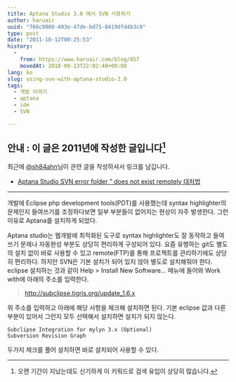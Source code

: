 ```yaml
---
title: Aptana Studio 3.0 에서 SVN 사용하기
author: haruair
uuid: "766c9000-493e-47de-bd75-0419dfd4b3c0"
type: post
date: "2011-10-12T00:25:53"
history:
  - 
    from: https://www.haruair.com/blog/857
    movedAt: 2018-09-13T22:02:40+00:00
lang: ko
slug: using-svn-with-aptana-studio-3.0
tags:
  - 개발 이야기
  - aptana
  - ide
  - SVN

---
```

## 안내 : 이 글은 2011년에 작성한 글입니다[^1]

최근에 [@sh84ahn][1]님이 관련 글을 작성하셔서 링크를 남깁니다.

  * [Aptana Studio SVN error folder &#8221; does not exist remotely 대처법][2]

* * *

개발에 Eclipse php development tools(PDT)를 사용했는데 syntax highlighter의 문제인지 들여쓰기를 조정하다보면 일부 부분들이 없어지는 현상이 자주 발생한다. 그런 이유로 Aptana를 설치하게 되었다.

Aptana studio는 웹개발에 최적화된 도구로 syntax highlighter도 잘 동작하고 들여쓰기 문제나 자동완성 부분도 상당히 편리하게 구성되어 있다. 요즘 유행하는 git도 별도의 설치 없이 바로 사용할 수 있고 remote(FTP)를 통해 프로젝트를 관리하기에도 상당히 편리하다. 하지만 SVN은 기본 설치가 되어 있지 않아 별도로 설치해줘야 한다. eclipse 설치하는 것과 같이 Help > Install New Software&#8230; 메뉴에 들어와 Work with에 아래의 주소를 입력한다.

> http://subclipse.tigris.org/update_1.6.x

위 주소를 입력하고 아래에 해당 사항을 체크해 설치하면 된다. 기본 eclipse 값과 다른 부분이 있어서 그런지 모두 선택해서 설치하면 설치가 되지 않는다.

    Subclipse Integration for mylyn 3.x (Optional)
    Subversion Revision Graph
    

두가지 체크를 풀어 설치하면 바로 설치되어 사용할 수 있다.

[^1]:    
    오랜 기간이 지났는데도 신기하게 이 키워드로 검색 유입이 상당히 많습니다.

 [1]: https://twitter.com/sh84ahn
 [2]: http://lab.ash84.net/1056